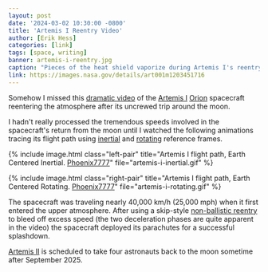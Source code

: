 ```yaml
---
layout: post
date: '2024-03-02 10:30:00 -0800'
title: 'Artemis I Reentry Video'
author: [Erik Hess]
categories: [link]
tags: [space, writing]
banner: artemis-i-reentry.jpg 
caption: "Pieces of the heat shield vaporize during Artemis I's reentry, [NASA](https://images.nasa.gov/details/art001m1203451716)"
link: https://images.nasa.gov/details/art001m1203451716
---
```


Somehow I missed this [dramatic video](https://images.nasa.gov/details/art001m1203451716) of the [Artemis I](https://en.wikipedia.org/wiki/Artemis_1) [Orion](https://en.wikipedia.org/wiki/Orion_\(spacecraft\)) spacecraft reentering the atmosphere after its uncrewed trip around the moon.

I hadn't really processed the tremendous speeds involved in the spacecraft's return from the moon until I watched the following animations tracing its flight path using [inertial](https://en.wikipedia.org/wiki/Inertial_frame_of_reference) and [rotating](https://en.wikipedia.org/wiki/Rotating_reference_frame) reference frames.

{% include image.html class="left-pair" title="Artemis I flight path, Earth Centered Inertial. [Phoenix7777](https://en.wikipedia.org/wiki/File:Animation_of_Artemis_I_around_Earth.gif)" file="artemis-i-inertial.gif" %}

{% include image.html class="right-pair" title="Artemis I flight path, Earth Centered Rotating. [Phoenix7777](https://en.wikipedia.org/wiki/File:Animation_of_Artemis_I_around_Earth_-_Frame_rotating_with_Moon.gif)" file="artemis-i-rotating.gif" %}

The spacecraft was traveling nearly 40,000 km/h (25,000 mph) when it first entered the upper atmosphere. After using a skip-style [non-ballistic reentry](https://en.wikipedia.org/wiki/Non-ballistic_atmospheric_entry) to bleed off excess speed (the two deceleration phases are quite apparent in the video) the spacecraft deployed its parachutes for a successful splashdown.

[Artemis II](https://en.wikipedia.org/wiki/Artemis_2) is scheduled to take four astronauts back to the moon sometime after September 2025.
